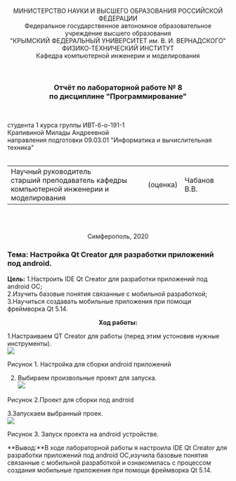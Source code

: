 <p align="center">МИНИСТЕРСТВО НАУКИ  И ВЫСШЕГО ОБРАЗОВАНИЯ РОССИЙСКОЙ ФЕДЕРАЦИИ  <br/>
Федеральное государственное автономное образовательное учреждение высшего образования  <br/>
"КРЫМСКИЙ ФЕДЕРАЛЬНЫЙ УНИВЕРСИТЕТ им. В. И. ВЕРНАДСКОГО"  <br/>
ФИЗИКО-ТЕХНИЧЕСКИЙ ИНСТИТУТ  <br/>
Кафедра компьютерной инженерии и моделирования<br/></p>
<br/>

### <p align="center">Отчёт по лабораторной работе № 8<br/> по дисциплине "Программирование"</p>
<br/>

студента 1 курса группы ИВТ-б-о-191-1 <br/>
Крапивиной Милады Андреевной<br/>
направления подготовки 09.03.01 "Информатика и вычислительная техника"  
<br/>

<table>
<tr><td>Научный руководитель<br/> старший преподаватель кафедры<br/> компьютерной инженерии и моделирования</td>
<td>(оценка)</td>
<td>Чабанов В.В.</td>
</tr>
</table>
<br/><br/>

<p align="center">Симферополь, 2020</p>


### Тема: Настройка Qt Creator для разработки приложений под android.

**Цель:**
1.Настроить IDE Qt Creator для разработки приложений под android ОС;<br/>
2.Изучить базовые понятия связанные с мобильной разработкой;<br/>
3.Научиться создавать мобильные приложения при помощи фреймворка Qt 5.14.<br/>

**<p align="center">Ход работы:</p>**

1.Настраиваем QT Creator для работы (перед этим устоновив нужные инструменты).<br/>
![](https://github.com/MiladaKrapivina/LabWorks/blob/master/Лабораторная%20работа%208/Рисунки/ппп.png)

Рисунок 1. Настройка для сборки android приложений

2. Выбираем произвольные проект для запуска.<br/>
![](https://github.com/MiladaKrapivina/LabWorks/blob/master/Лабораторная%20работа%208/Рисунки/2222.png)

Рисунок 2.Проект для сборки под android

3.Запускаем выбранный проек.<br/>
![](https://github.com/MiladaKrapivina/LabWorks/blob/master/Лабораторная%20работа%208/Рисунки/Screenshot_20200406-104615.jpg)

Рисунок 3. Запуск проекта на android устройстве.

**Вывод:**В ходе лабораторной работы я настроила IDE Qt Creator для разработки приложений под android ОС,изучила базовые понятия связанные с мобильной разработкой и ознакомилась с процессом создания мобильные приложения при помощи фреймворка Qt 5.14.
